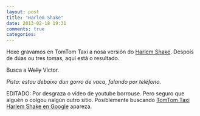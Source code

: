 ```yaml
---
layout: post
title: "Harlem Shake"
date: 2013-02-18 19:31
comments: true
categories: 
---
```


Hoxe gravamos en TomTom Taxi a nosa versión do [Harlem Shake](http://www.elperiodico.com/es/noticias/sociedad/divertido-baile-harlem-shake-corre-como-polvora-internet-2319302?utm_source=rss-noticias&utm_medium=feed&utm_campaign=portada&rel=rosEP). Despois de dúas ou tres tomas, aquí está o resultado.

Busca a <s>Wally</s> Víctor.

_Pista: estou debaixo dun gorro de vaca, falando por teléfono._

EDITADO: Por desgraza o vídeo de youtube borrouse. Pero seguro que alguén o colgou nalgún outro sitio. Posiblemente buscando [TomTom Taxi Harlem Shake en Google](https://www.google.es/search?q=tomtom+taxi+harlem+shake&sourceid=chrome&ie=UTF-8) apareza.
